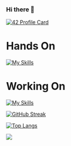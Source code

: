 ### Hi there 👋

<!--
**ytaousi/ytaousi** is a ✨ _special_ ✨ repository because its `README.md` (this file) appears on your GitHub profile.

Here are some ideas to get you started:

- 🔭 I’m currently working on ...
- 🌱 I’m currently learning ...
- 👯 I’m looking to collaborate on ...
- 🤔 I’m looking for help with ...
- 💬 Ask me about ...
- 📫 How to reach me: ...
- 😄 Pronouns: ...
- ⚡ Fun fact: ...
-->


[![42 Profile Card](https://1337-readme-xi.vercel.app/api/profile?cursus=42cursus&dark=true&login=ytaousi)](https://github.com/mohouyizme/1337-readme)

# Hands On
[![My Skills](https://skills.thijs.gg/icons?i=linux,git,c,cpp,js,mysql,grafana,docker,kubernetes)](https://skills.thijs.gg)

# Working On
[![My Skills](https://skills.thijs.gg/icons?i=js,ts,nodejs,express,nestjs,mongodb,postgres,py)](https://skills.thijs.gg)

[![GitHub Streak](http://github-readme-streak-stats.herokuapp.com?user=ytaousi&theme=blue-green&hide_border=true)](https://git.io/streak-stats)

[![Top Langs](https://github-readme-stats.vercel.app/api/top-langs/?username=ytaousi&count_private=true&show_icons=true&theme=blue-green&langs_count=3)](https://github.com/anuraghazra/github-readme-stats)

![](https://komarev.com/ghpvc/?username=ytaousi&color=green)
